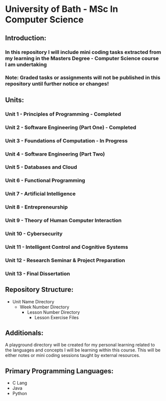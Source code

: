 # University of Bath - MSc In Computer Science

## Introduction:

### In this repository I will include mini coding tasks extracted from my learning in the Masters Degree - Computer Science course I am undertaking

### Note: Graded tasks or assignments will not be published in this repository until further notice or changes!

## Units:

### Unit 1 - Principles of Programming - Completed

### Unit 2 - Software Engineering (Part One) - Completed

### Unit 3 - Foundations of Computation - In Progress

### Unit 4 - Software Engineering (Part Two)

### Unit 5 - Databases and Cloud

### Unit 6 - Functional Programming

### Unit 7 - Artificial Intelligence

### Unit 8 - Entrepreneurship

### Unit 9 - Theory of Human Computer Interaction

### Unit 10 - Cybersecurity

### Unit 11 - Intelligent Control and Cognitive Systems

### Unit 12 - Research Seminar & Project Preparation

### Unit 13 - Final Dissertation

## Repository Structure:

  *   Unit Name Directory
      *   Week Number Directory
          *   Lesson Number Directory
              *   Lesson Exercise Files


## Additionals:

A playground directory will be created for my personal learning related to the languages and concepts I will be learning within this course. This will be either notes or mini coding sessions taught by external resources.

## Primary Programming Languages:

  *   C Lang
  *   Java
  *   Python








